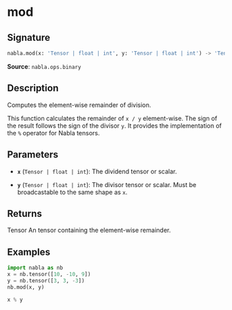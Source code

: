# mod

## Signature

```python
nabla.mod(x: 'Tensor | float | int', y: 'Tensor | float | int') -> 'Tensor'
```

**Source**: `nabla.ops.binary`

## Description

Computes the element-wise remainder of division.

This function calculates the remainder of `x / y` element-wise. The
sign of the result follows the sign of the divisor `y`. It provides the
implementation of the `%` operator for Nabla tensors.

## Parameters

- **`x`** (`Tensor | float | int`): The dividend tensor or scalar.

- **`y`** (`Tensor | float | int`): The divisor tensor or scalar. Must be broadcastable to the same shape as `x`.

## Returns

Tensor
    An tensor containing the element-wise remainder.

## Examples

```python
import nabla as nb
x = nb.tensor([10, -10, 9])
y = nb.tensor([3, 3, -3])
nb.mod(x, y)
```

```python
x % y
```
